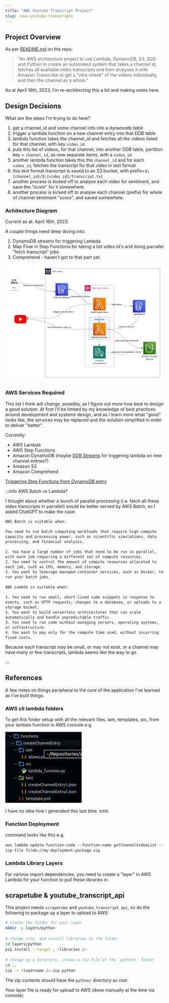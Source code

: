 ```yaml
---
title: "AWS Youtube Transcript Project"
slug: /aws-youtube-transcripts
---
```


## Project Overview

As per [README.md](https://github.com/ronamosa/aws-youtube-analyze-arch/blob/main/README.md) on the repo:

> "An AWS architecture project to use Lambda, DynamoDB, S3, SQS and Python to create an automated system that takes a channel id, fetches all available video transcripts and then analyses it with Amazon Transcribe to get a "vibe check" of the videos individually, and then the channel as a whole."

As at April 16th, 2023, I'm re-architecting this a bit and making notes here.

## Design Decisions

What are the steps I'm trying to do here?

1. get a channel_id and some channel info into a dynamodb table
2. trigger a lambda function on a new channel entry into that DDB table
3. lambda function takes the channel_id and fetches all the videos listed for that channel, with key `video_id`
4. puts this list of videos, for that channel, into another DDB table, partition key = `channel_id`, as new separate items, with a `video_id`
5. another lambda function takes this the `channel_id` and for each `video_id`, fetches the transcript for that video in text format
6. this text format transcript is saved to an S3 bucket, with prefix=`$\{channel_id}/$\{video_id}/transcript.txt`
7. another process is kicked off to analyse each video for sentiment, and save the "score" for it somewhere
8. another process is kicked off to analyse each channel (prefix) for whole of channel sentiment "score", and saved somewhere.

### Achitecture Diagram

Current as at: April 16th, 2023.

A couple things need deep diving into:

1. DynamoDB streams for triggering Lambda
2. Map Flow in Step Functions for taking a list video id's and doing parrallel "fetch transcript" jobs.
3. Comprehend - haven't got to that part yet.

![diagram](/img/aws-youtube-analyserv2.png)

### AWS Services Required

This list I think will change, possibly, as I figure out more how best to design a good solution. At first I'll be limited by my knowledge of best practices around development and systems design, and as I learn more what "good" looks like, the services may be replaced and the solution simplified in order to deliver "better".

Currently:

- AWS Lambda
- AWS Step Functions
- Amazon DynamoDB (maybe [DDB Streams](https://docs.aws.amazon.com/lambda/latest/dg/with-ddb.html) for triggering lambda on new channel entries?)
- Amazon S3
- Amazon Comprehend

[Triggering Step Functions from DynamoDB entry](https://stackoverflow.com/questions/65090644/invoking-lambda-when-record-inserted-to-dynamodb)

:::info AWS Batch vs Lambda?

I thought about whether a bunch of parallel processing (i.e. fetch all these video transcripts in parrallel) would be better served by AWS Batch, so I asked ChatGPT to make the case:

```text
AWS Batch is suitable when:

You need to run batch computing workloads that require high compute capacity and processing power, such as scientific simulations, data processing, and financial analysis.

1. You have a large number of jobs that need to be run in parallel, with each job requiring a different set of compute resources.
2. You need to control the amount of compute resources allocated to each job, such as CPU, memory, and storage.
3. You want to leverage managed container services, such as Docker, to run your batch jobs.

AWS Lambda is suitable when:

1. You need to run small, short-lived code snippets in response to events, such as HTTP requests, changes to a database, or uploads to a storage bucket.
2. You want to build serverless architectures that can scale automatically and handle unpredictable traffic.
3. You need to run code without managing servers, operating systems, or infrastructure.
4. You want to pay only for the compute time used, without incurring fixed costs.
```

Because each transcript may be small, or may not exist, or a channel may have many or few transcripts, lambda seems like the way to go.

:::

## References

A few notes on things peripheral to the core of the application I've learned as I've built things.

### AWS cli lambda folders

To get this folder setup with all the relevant files, iam, templates, src, from your lambda function in AWS console e.g.

![vscode folder structure](/img/lambda-folder.png)

I have no idea how I generated this last time. smh.

### Function Deployment

command looks like this e.g.

`aws lambda update-function-code --function-name getChannelVideoList --zip-file fileb://my-deployment-package.zip`

### Lambda Library Layers

For various import dependencies, you need to create a "layer" in AWS Lambda for your function to pull these libraries in.

## scrapetube & youtube_transcript_api

This project needs `scrapetube` and `youtube_transcript_api`, so do the following to package up a layer to upload to AWS:

```bash
# create the folder for your layer
mkdir -p layers/python

# change into, and install libraries to the folder
cd layers/python
pip install --target . <libraries />

# change up a directory, create a zip file of the `python/` folder
cd ..
zip -r <layername />.zip python
```

The zip contents should have the `python/` directory as root.

Your layer file is ready for upload to AWS (done manually at the time via console).
